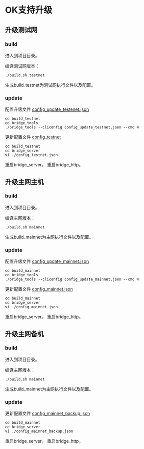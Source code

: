 # OK支持升级

## 升级测试网

### build

进入到项目目录。

编译测试网版本：
```
./build.sh testnet
```

生成build_testnet为测试网执行文件以及配置。

### update

配置升级文件 [config_update_testenet.json](https://github.com/polynetwork/poly-bridge/blob/master/bridge_tools/conf/template/config_update_testnet.json)

```
cd build_testnet
cd bridge_tools
./bridge_tools --cliconfig config_update_testnet.json --cmd 4
```

更新配置文件 [config_testnet](https://github.com/polynetwork/poly-bridge/blob/master/conf/config_testnet.json)

```
cd build_testnet
cd bridge_server
vi ./config_testnet.json
```
重启bridge_server。
重启bridge_http。

## 升级主网主机

### build

进入到项目目录。

编译主网版本：
```
./build.sh mainnet
```

生成build_mainnet为主网执行文件以及配置。

### update

配置升级文件 [config_update_mainnet.json](https://github.com/polynetwork/poly-bridge/blob/master/bridge_tools/conf/config_update_mainnet.json)

```
cd build_mainnet
cd bridge_tools
./bridge_tools --cliconfig config_update_mainnet.json --cmd 4
```

更新配置文件 [config_mainnet.json](https://github.com/polynetwork/poly-bridge/blob/master/conf/config_mainnet.json)

```
cd build_mainnet
cd bridge_server
vi ./config_mainnet.json
``` 

重启bridge_server。
重启bridge_http。

## 升级主网备机

### build

进入到项目目录。

编译主网版本：
```
./build.sh mainnet
```

生成build_mainnet为主网执行文件以及配置。

### update

更新配置文件 [config_mainnet_backup.json](https://github.com/polynetwork/poly-bridge/blob/master/conf/config_mainnet_backup.json)

```
cd build_mainnet
cd bridge_server
vi ./config_mainnet_backup.json
``` 

重启bridge_server。
重启bridge_http。


